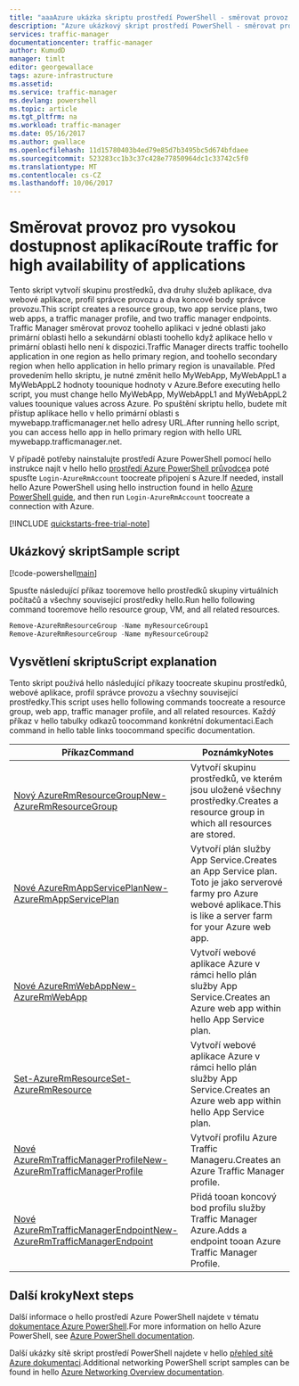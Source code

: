 ```yaml
---
title: "aaaAzure ukázka skriptu prostředí PowerShell - směrovat provoz pro vysokou dostupnost aplikací | Microsoft Docs"
description: "Azure ukázkový skript prostředí PowerShell - směrovat provoz pro vysokou dostupnost aplikací"
services: traffic-manager
documentationcenter: traffic-manager
author: KumudD
manager: timlt
editor: georgewallace
tags: azure-infrastructure
ms.assetid: 
ms.service: traffic-manager
ms.devlang: powershell
ms.topic: article
ms.tgt_pltfrm: na
ms.workload: traffic-manager
ms.date: 05/16/2017
ms.author: gwallace
ms.openlocfilehash: 11d15780403b4ed79e85d7b3495bc5d674bfdaee
ms.sourcegitcommit: 523283cc1b3c37c428e77850964dc1c33742c5f0
ms.translationtype: MT
ms.contentlocale: cs-CZ
ms.lasthandoff: 10/06/2017
---
```

# <a name="route-traffic-for-high-availability-of-applications"></a><span data-ttu-id="fc342-103">Směrovat provoz pro vysokou dostupnost aplikací</span><span class="sxs-lookup"><span data-stu-id="fc342-103">Route traffic for high availability of applications</span></span>

<span data-ttu-id="fc342-104">Tento skript vytvoří skupinu prostředků, dva druhy služeb aplikace, dva webové aplikace, profil správce provozu a dva koncové body správce provozu.</span><span class="sxs-lookup"><span data-stu-id="fc342-104">This script creates a resource group, two app service plans, two web apps, a traffic manager profile, and two traffic manager endpoints.</span></span> <span data-ttu-id="fc342-105">Traffic Manager směrovat provoz toohello aplikaci v jedné oblasti jako primární oblasti hello a sekundární oblasti toohello když aplikace hello v primární oblasti hello není k dispozici.</span><span class="sxs-lookup"><span data-stu-id="fc342-105">Traffic Manager directs traffic toohello application in one region as hello primary region, and toohello secondary region when hello application in hello primary region is unavailable.</span></span> <span data-ttu-id="fc342-106">Před provedením hello skriptu, je nutné změnit hello MyWebApp, MyWebAppL1 a MyWebAppL2 hodnoty toounique hodnoty v Azure.</span><span class="sxs-lookup"><span data-stu-id="fc342-106">Before executing hello script, you must change hello MyWebApp, MyWebAppL1 and MyWebAppL2 values toounique values across Azure.</span></span> <span data-ttu-id="fc342-107">Po spuštění skriptu hello, budete mít přístup aplikace hello v hello primární oblasti s mywebapp.trafficmanager.net hello adresy URL.</span><span class="sxs-lookup"><span data-stu-id="fc342-107">After running hello script, you can access hello app in hello primary region with hello URL mywebapp.trafficmanager.net.</span></span>

<span data-ttu-id="fc342-108">V případě potřeby nainstalujte prostředí Azure PowerShell pomocí hello instrukce najít v hello hello [prostředí Azure PowerShell průvodce](https://docs.microsoft.com/powershell/azureps-cmdlets-docs/)a poté spusťte `Login-AzureRmAccount` toocreate připojení s Azure.</span><span class="sxs-lookup"><span data-stu-id="fc342-108">If needed, install hello Azure PowerShell using hello instruction found in hello [Azure PowerShell guide](https://docs.microsoft.com/powershell/azureps-cmdlets-docs/), and then run `Login-AzureRmAccount` toocreate a connection with Azure.</span></span>

[!INCLUDE [quickstarts-free-trial-note](../../../includes/quickstarts-free-trial-note.md)]

## <a name="sample-script"></a><span data-ttu-id="fc342-109">Ukázkový skript</span><span class="sxs-lookup"><span data-stu-id="fc342-109">Sample script</span></span>

[!code-powershell[main](../../../powershell_scripts/traffic-manager/direct-traffic-for-increased-application-availability/direct-traffic-for-increased-application-availability.ps1 "Route traffic for high availability")]


<span data-ttu-id="fc342-110">Spusťte následující příkaz tooremove hello prostředků skupiny virtuálních počítačů a všechny související prostředky hello.</span><span class="sxs-lookup"><span data-stu-id="fc342-110">Run hello following command tooremove hello resource group, VM, and all related resources.</span></span>

```powershell
Remove-AzureRmResourceGroup -Name myResourceGroup1
Remove-AzureRmResourceGroup -Name myResourceGroup2
```


## <a name="script-explanation"></a><span data-ttu-id="fc342-111">Vysvětlení skriptu</span><span class="sxs-lookup"><span data-stu-id="fc342-111">Script explanation</span></span>

<span data-ttu-id="fc342-112">Tento skript používá hello následující příkazy toocreate skupinu prostředků, webové aplikace, profil správce provozu a všechny související prostředky.</span><span class="sxs-lookup"><span data-stu-id="fc342-112">This script uses hello following commands toocreate a resource group, web app, traffic manager profile, and all related resources.</span></span> <span data-ttu-id="fc342-113">Každý příkaz v hello tabulky odkazů toocommand konkrétní dokumentaci.</span><span class="sxs-lookup"><span data-stu-id="fc342-113">Each command in hello table links toocommand specific documentation.</span></span>

| <span data-ttu-id="fc342-114">Příkaz</span><span class="sxs-lookup"><span data-stu-id="fc342-114">Command</span></span> | <span data-ttu-id="fc342-115">Poznámky</span><span class="sxs-lookup"><span data-stu-id="fc342-115">Notes</span></span> |
|---|---|
| [<span data-ttu-id="fc342-116">Nový AzureRmResourceGroup</span><span class="sxs-lookup"><span data-stu-id="fc342-116">New-AzureRmResourceGroup</span></span>](/powershell/module/azurerm.resources/new-azurermresourcegroup)  | <span data-ttu-id="fc342-117">Vytvoří skupinu prostředků, ve kterém jsou uložené všechny prostředky.</span><span class="sxs-lookup"><span data-stu-id="fc342-117">Creates a resource group in which all resources are stored.</span></span> |
| [<span data-ttu-id="fc342-118">Nové AzureRmAppServicePlan</span><span class="sxs-lookup"><span data-stu-id="fc342-118">New-AzureRmAppServicePlan</span></span>](/powershell/module/azurerm.websites/new-azurermappserviceplan) | <span data-ttu-id="fc342-119">Vytvoří plán služby App Service.</span><span class="sxs-lookup"><span data-stu-id="fc342-119">Creates an App Service plan.</span></span> <span data-ttu-id="fc342-120">Toto je jako serverové farmy pro Azure webové aplikace.</span><span class="sxs-lookup"><span data-stu-id="fc342-120">This is like a server farm for your Azure web app.</span></span> |
| [<span data-ttu-id="fc342-121">Nové AzureRmWebApp</span><span class="sxs-lookup"><span data-stu-id="fc342-121">New-AzureRmWebApp</span></span>](/powershell/module/azurerm.websites/new-azurermwebapp) | <span data-ttu-id="fc342-122">Vytvoří webové aplikace Azure v rámci hello plán služby App Service.</span><span class="sxs-lookup"><span data-stu-id="fc342-122">Creates an Azure web app within hello App Service plan.</span></span> |
| [<span data-ttu-id="fc342-123">Set-AzureRmResource</span><span class="sxs-lookup"><span data-stu-id="fc342-123">Set-AzureRmResource</span></span>](/powershell/module/azurerm.resources/new-azurermresource) | <span data-ttu-id="fc342-124">Vytvoří webové aplikace Azure v rámci hello plán služby App Service.</span><span class="sxs-lookup"><span data-stu-id="fc342-124">Creates an Azure web app within hello App Service plan.</span></span> |
| [<span data-ttu-id="fc342-125">Nové AzureRmTrafficManagerProfile</span><span class="sxs-lookup"><span data-stu-id="fc342-125">New-AzureRmTrafficManagerProfile</span></span>](/powershell/module/azurerm.trafficmanager/new-azurermtrafficmanagerprofile) | <span data-ttu-id="fc342-126">Vytvoří profilu Azure Traffic Manageru.</span><span class="sxs-lookup"><span data-stu-id="fc342-126">Creates an Azure Traffic Manager profile.</span></span> |
| [<span data-ttu-id="fc342-127">Nové AzureRmTrafficManagerEndpoint</span><span class="sxs-lookup"><span data-stu-id="fc342-127">New-AzureRmTrafficManagerEndpoint</span></span>](/powershell/module/azurerm.trafficmanager/new-azurermtrafficmanagerendpoint) | <span data-ttu-id="fc342-128">Přidá tooan koncový bod profilu služby Traffic Manager Azure.</span><span class="sxs-lookup"><span data-stu-id="fc342-128">Adds a endpoint tooan Azure Traffic Manager Profile.</span></span> |

## <a name="next-steps"></a><span data-ttu-id="fc342-129">Další kroky</span><span class="sxs-lookup"><span data-stu-id="fc342-129">Next steps</span></span>

<span data-ttu-id="fc342-130">Další informace o hello prostředí Azure PowerShell najdete v tématu [dokumentace Azure PowerShell](https://docs.microsoft.com/powershell/azure/overview).</span><span class="sxs-lookup"><span data-stu-id="fc342-130">For more information on hello Azure PowerShell, see [Azure PowerShell documentation](https://docs.microsoft.com/powershell/azure/overview).</span></span>

<span data-ttu-id="fc342-131">Další ukázky sítě skript prostředí PowerShell najdete v hello [přehled sítě Azure dokumentaci](../powershell-samples.md?toc=%2fazure%2fnetworking%2ftoc.json).</span><span class="sxs-lookup"><span data-stu-id="fc342-131">Additional networking PowerShell script samples can be found in hello [Azure Networking Overview documentation](../powershell-samples.md?toc=%2fazure%2fnetworking%2ftoc.json).</span></span>
